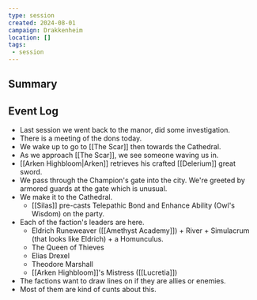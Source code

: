 ```yaml
---
type: session
created: 2024-08-01
campaign: Drakkenheim
location: []
tags:
 - session
---
```



## Summary

## Event Log

- Last session we went back to the manor, did some investigation.
- There is a meeting of the dons today.
- We wake up to go to [[The Scar]] then towards the Cathedral.
- As we approach [[The Scar]], we see someone waving us in.
- [[Arken Highbloom|Arken]] retrieves his crafted [[Delerium]] great sword.
- We pass through the Champion's gate into the city. We're greeted by armored guards at the gate which is unusual.
- We make it to the Cathedral.
	- [[Silas]] pre-casts Telepathic Bond and Enhance Ability (Owl's Wisdom) on the party.
- Each of the faction's leaders are here.
	- Eldrich Runeweaver ([[Amethyst Academy]]) + River + Simulacrum (that looks like Eldrich) + a Homunculus.
	- The Queen of Thieves
	- Elias Drexel
	- Theodore Marshall
	- [[Arken Highbloom]]'s Mistress ([[Lucretia]])
- The factions want to draw lines on if they are allies or enemies.
- Most of them are kind of cunts about this. 
